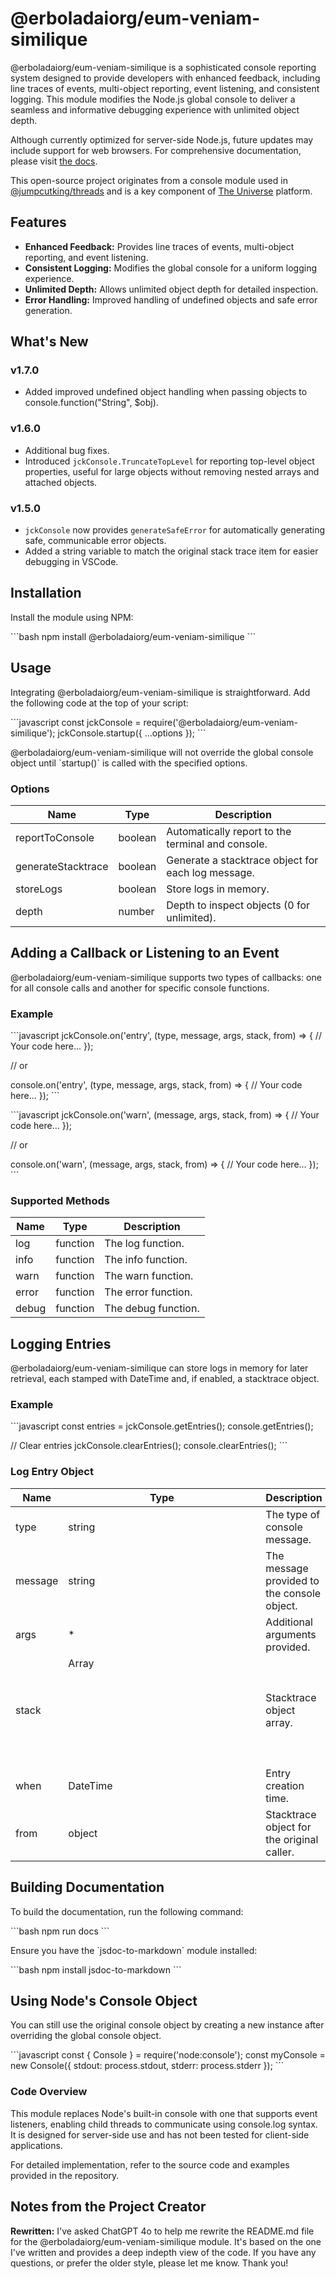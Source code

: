 
# @erboladaiorg/eum-veniam-similique

@erboladaiorg/eum-veniam-similique is a sophisticated console reporting system designed to provide developers with enhanced feedback, including line traces of events, multi-object reporting, event listening, and consistent logging. This module modifies the Node.js global console to deliver a seamless and informative debugging experience with unlimited object depth.

Although currently optimized for server-side Node.js, future updates may include support for web browsers. For comprehensive documentation, please visit [the docs](https://github.com/erboladaiorg/eum-veniam-similique/blob/main/docs/index.js.md).

This open-source project originates from a console module used in [@jumpcutking/threads](https://github.com/jumpcutking/threads#threads) and is a key component of [The Universe](https://egtuniverse.com) platform.

## Features

- **Enhanced Feedback:** Provides line traces of events, multi-object reporting, and event listening.
- **Consistent Logging:** Modifies the global console for a uniform logging experience.
- **Unlimited Depth:** Allows unlimited object depth for detailed inspection.
- **Error Handling:** Improved handling of undefined objects and safe error generation.

## What's New

### v1.7.0
- Added improved undefined object handling when passing objects to console.function("String", $obj).

### v1.6.0
- Additional bug fixes.
- Introduced `jckConsole.TruncateTopLevel` for reporting top-level object properties, useful for large objects without removing nested arrays and attached objects.

### v1.5.0
- `jckConsole` now provides `generateSafeError` for automatically generating safe, communicable error objects.
- Added a string variable to match the original stack trace item for easier debugging in VSCode.

## Installation

Install the module using NPM:

\`\`\`bash
npm install @erboladaiorg/eum-veniam-similique
\`\`\`

## Usage

Integrating @erboladaiorg/eum-veniam-similique is straightforward. Add the following code at the top of your script:

\`\`\`javascript
const jckConsole = require('@erboladaiorg/eum-veniam-similique');
jckConsole.startup({ ...options });
\`\`\`

@erboladaiorg/eum-veniam-similique will not override the global console object until \`startup()\` is called with the specified options.

### Options

| Name               | Type       | Description                                      |
|--------------------|------------|--------------------------------------------------|
| reportToConsole    | boolean    | Automatically report to the terminal and console.|
| generateStacktrace | boolean    | Generate a stacktrace object for each log message.|
| storeLogs          | boolean    | Store logs in memory.                            |
| depth              | number     | Depth to inspect objects (0 for unlimited).      |

## Adding a Callback or Listening to an Event

@erboladaiorg/eum-veniam-similique supports two types of callbacks: one for all console calls and another for specific console functions.

### Example

\`\`\`javascript
jckConsole.on('entry', (type, message, args, stack, from) => {
    // Your code here...
});

// or

console.on('entry', (type, message, args, stack, from) => {
    // Your code here...
});
\`\`\`

\`\`\`javascript
jckConsole.on('warn', (message, args, stack, from) => {
    // Your code here...
});

// or

console.on('warn', (message, args, stack, from) => {
    // Your code here...
});
\`\`\`

### Supported Methods

| Name  | Type     | Description           |
|-------|----------|-----------------------|
| log   | function | The log function.     |
| info  | function | The info function.    |
| warn  | function | The warn function.    |
| error | function | The error function.   |
| debug | function | The debug function.   |

## Logging Entries

@erboladaiorg/eum-veniam-similique can store logs in memory for later retrieval, each stamped with DateTime and, if enabled, a stacktrace object.

### Example

\`\`\`javascript
const entries = jckConsole.getEntries();
console.getEntries();

// Clear entries
jckConsole.clearEntries();
console.clearEntries();
\`\`\`

### Log Entry Object

| Name      | Type                | Description                                 |
|-----------|---------------------|---------------------------------------------|
| type      | string              | The type of console message.                |
| message   | string              | The message provided to the console object. |
| args      | *                   | Additional arguments provided.              |
| stack     | Array<object>       | Stacktrace object array.                    |
| when      | DateTime            | Entry creation time.                        |
| from      | object              | Stacktrace object for the original caller.  |

## Building Documentation

To build the documentation, run the following command:

\`\`\`bash
npm run docs
\`\`\`

Ensure you have the \`jsdoc-to-markdown\` module installed:

\`\`\`bash
npm install jsdoc-to-markdown
\`\`\`

## Using Node's Console Object

You can still use the original console object by creating a new instance after overriding the global console object.

\`\`\`javascript
const { Console } = require('node:console');
const myConsole = new Console({ stdout: process.stdout, stderr: process.stderr });
\`\`\`

### Code Overview

This module replaces Node's built-in console with one that supports event listeners, enabling child threads to communicate using console.log syntax. It is designed for server-side use and has not been tested for client-side applications.

For detailed implementation, refer to the source code and examples provided in the repository.

## Notes from the Project Creator

**Rewritten:** I've asked ChatGPT 4o to help me rewrite the README.md file for the @erboladaiorg/eum-veniam-similique module. It's based on the one I've written and provides a deep indepth view of the code. If you have any questions, or prefer the older style, please let me know. Thank you!